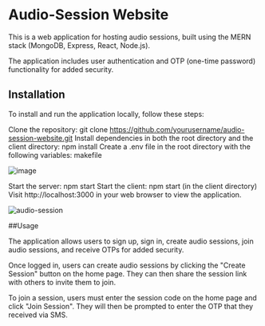 # Audio-Session Website

This is a web application for hosting audio sessions, built using the MERN stack (MongoDB, Express, React, Node.js).

The application includes user authentication and OTP (one-time password) functionality for added security.

## Installation
To install and run the application locally, follow these steps:

Clone the repository: git clone https://github.com/yourusername/audio-session-website.git
Install dependencies in both the root directory and the client directory: npm install
Create a .env file in the root directory with the following variables:
makefile

![image](https://user-images.githubusercontent.com/65946237/227477181-3b40baed-3ed0-4842-823c-b24bf4e0e491.png)

Start the server: npm start
Start the client: npm start (in the client directory)
Visit http://localhost:3000 in your web browser to view the application.

![audio-session](https://user-images.githubusercontent.com/65946237/227482222-3360439a-b504-4213-a063-1aa1b331b917.gif)

##Usage

The application allows users to sign up, sign in, create audio sessions, join audio sessions, and receive OTPs for added security.

Once logged in, users can create audio sessions by clicking the "Create Session" button on the home page. They can then share the session link with others to invite them to join.

To join a session, users must enter the session code on the home page and click "Join Session". They will then be prompted to enter the OTP that they received via SMS.

